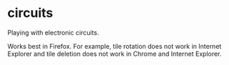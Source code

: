 circuits
========

Playing with electronic circuits.

Works best in Firefox. For example, tile rotation does not work in Internet Explorer and tile deletion does not work in Chrome and Internet Explorer.

